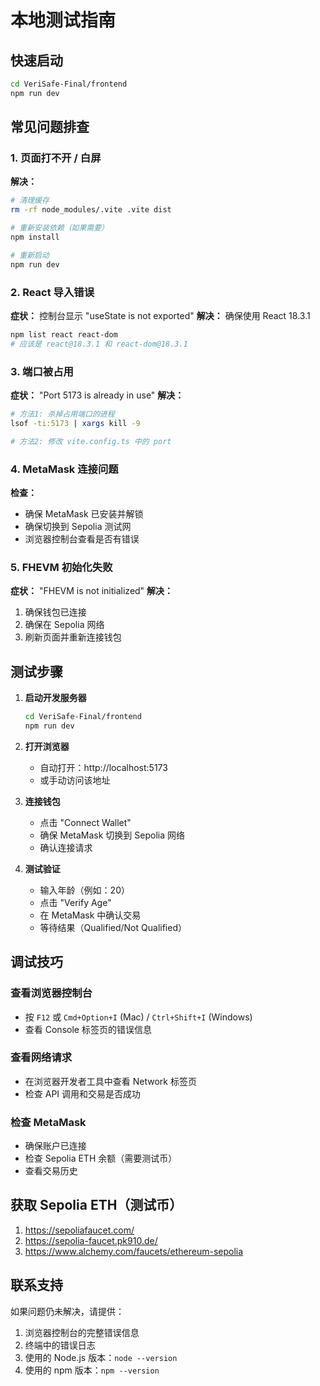 # 本地测试指南

## 快速启动

```bash
cd VeriSafe-Final/frontend
npm run dev
```

## 常见问题排查

### 1. 页面打不开 / 白屏
**解决：**
```bash
# 清理缓存
rm -rf node_modules/.vite .vite dist

# 重新安装依赖（如果需要）
npm install

# 重新启动
npm run dev
```

### 2. React 导入错误
**症状：** 控制台显示 "useState is not exported"
**解决：** 确保使用 React 18.3.1
```bash
npm list react react-dom
# 应该是 react@18.3.1 和 react-dom@18.3.1
```

### 3. 端口被占用
**症状：** "Port 5173 is already in use"
**解决：**
```bash
# 方法1: 杀掉占用端口的进程
lsof -ti:5173 | xargs kill -9

# 方法2: 修改 vite.config.ts 中的 port
```

### 4. MetaMask 连接问题
**检查：**
- 确保 MetaMask 已安装并解锁
- 确保切换到 Sepolia 测试网
- 浏览器控制台查看是否有错误

### 5. FHEVM 初始化失败
**症状：** "FHEVM is not initialized"
**解决：**
1. 确保钱包已连接
2. 确保在 Sepolia 网络
3. 刷新页面并重新连接钱包

## 测试步骤

1. **启动开发服务器**
   ```bash
   cd VeriSafe-Final/frontend
   npm run dev
   ```

2. **打开浏览器**
   - 自动打开：http://localhost:5173
   - 或手动访问该地址

3. **连接钱包**
   - 点击 "Connect Wallet"
   - 确保 MetaMask 切换到 Sepolia 网络
   - 确认连接请求

4. **测试验证**
   - 输入年龄（例如：20）
   - 点击 "Verify Age"
   - 在 MetaMask 中确认交易
   - 等待结果（Qualified/Not Qualified）

## 调试技巧

### 查看浏览器控制台
- 按 `F12` 或 `Cmd+Option+I` (Mac) / `Ctrl+Shift+I` (Windows)
- 查看 Console 标签页的错误信息

### 查看网络请求
- 在浏览器开发者工具中查看 Network 标签页
- 检查 API 调用和交易是否成功

### 检查 MetaMask
- 确保账户已连接
- 检查 Sepolia ETH 余额（需要测试币）
- 查看交易历史

## 获取 Sepolia ETH（测试币）

1. https://sepoliafaucet.com/
2. https://sepolia-faucet.pk910.de/
3. https://www.alchemy.com/faucets/ethereum-sepolia

## 联系支持

如果问题仍未解决，请提供：
1. 浏览器控制台的完整错误信息
2. 终端中的错误日志
3. 使用的 Node.js 版本：`node --version`
4. 使用的 npm 版本：`npm --version`

